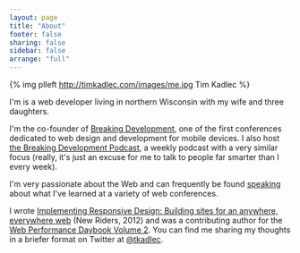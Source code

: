 ```yaml
---
layout: page
title: "About"
footer: false
sharing: false
sidebar: false
arrange: "full"
---
```


{% img plleft http://timkadlec.com/images/me.jpg Tim Kadlec %}

I'm is a web developer living in northern Wisconsin with my wife and three daughters.

I'm the co-founder of [Breaking Development](http://bdconf.com), one of the first conferences dedicated to web design and development for mobile devices. I also host [the Breaking Development Podcast](http://fsm.bdconf.com/podcast), a weekly podcast with a very similar focus (really, it's just an excuse for me to talk to people far smarter than I every week).

I'm very passionate about the Web and can frequently be found [speaking](http://timkadlec.com/talks) about what I've learned at a variety of web conferences.

I wrote [Implementing Responsive Design: Building sites for an anywhere, everywhere web](http://implementingresponsivedesign.com) (New Riders, 2012) and was a contributing author for the [Web Performance Daybook Volume 2](http://www.amazon.com/Web-Performance-Daybook-Volume-2/dp/1449332919). You can find me sharing my thoughts in a briefer format on Twitter at [@tkadlec](http://twitter.com/tkadlec).